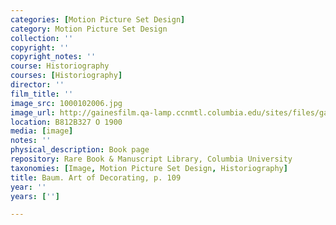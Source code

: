 ```yaml
---
categories: [Motion Picture Set Design]
category: Motion Picture Set Design
collection: ''
copyright: ''
copyright_notes: ''
course: Historiography
courses: [Historiography]
director: ''
film_title: ''
image_src: 1000102006.jpg
image_url: http://gainesfilm.qa-lamp.ccnmtl.columbia.edu/sites/files/gainesfilm/images/1000102006.jpg
location: B812B327 O 1900
media: [image]
notes: ''
physical_description: Book page
repository: Rare Book & Manuscript Library, Columbia University
taxonomies: [Image, Motion Picture Set Design, Historiography]
title: Baum. Art of Decorating, p. 109
year: ''
years: ['']

---
```

